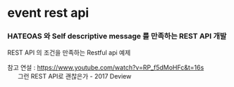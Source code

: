# event rest api

### HATEOAS 와 Self descriptive message 를 만족하는 REST API 개발

REST API 의 조건을 만족하는 Restful api 예제

참고 연설 : https://www.youtube.com/watch?v=RP_f5dMoHFc&t=16s <br>
&nbsp;&nbsp;&nbsp;&nbsp;&nbsp; 그런 REST API로 괜찮은가 - 2017 Deview 